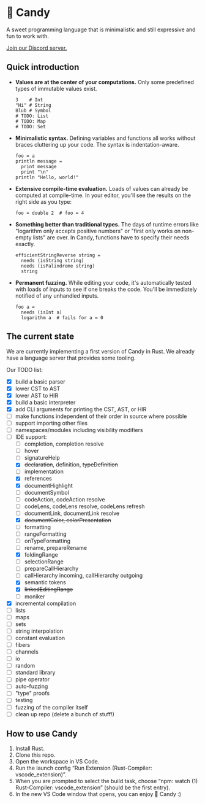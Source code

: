 # 🍭 Candy

A sweet programming language that is minimalistic and still expressive and fun to work with.

[Join our Discord server.](https://discord.gg/5Vr4eAJ7gU)

## Quick introduction

* **Values are at the center of your computations.**
  Only some predefined types of immutable values exist.
  ```
  3    # Int
  "Hi" # String
  Blub # Symbol
  # TODO: List
  # TODO: Map
  # TODO: Set
  ```
* **Minimalistic syntax.**
  Defining variables and functions all works without braces cluttering up your code.
  The syntax is indentation-aware.
  ```
  foo = a
  println message =
    print message
    print "\n"
  println "Hello, world!"
  ```
* **Extensive compile-time evaluation.**
  Loads of values can already be computed at compile-time.
  In your editor, you'll see the results on the right side as you type:
  ```
  foo = double 2  # foo = 4
  ```
* **Something better than traditional types.**
  The days of runtime errors like "logarithm only accepts positive numbers" or "first only works on non-empty lists" are over.
  In Candy, functions have to specify their needs exactly.
  ```
  efficientStringReverse string =
    needs (isString string)
    needs (isPalindrome string)
    string
  ```
* **Permanent fuzzing.**
  While editing your code, it's automatically tested with loads of inputs to see if one breaks the code. You'll be immediately notified of any unhandled inputs.
  ```
  foo a =
    needs (isInt a)
    logarithm a  # fails for a = 0
  ```

## The current state

We are currently implementing a first version of Candy in Rust.
We already have a language server that provides some tooling.

Our TODO list:

* [x] build a basic parser
* [x] lower CST to AST
* [x] lower AST to HIR
* [x] build a basic interpreter
* [x] add CLI arguments for printing the CST, AST, or HIR
* [ ] make functions independent of their order in source where possible
* [ ] support importing other files
* [ ] namespaces/modules including visibility modifiers
* [ ] IDE support:
  * [ ] completion, completion resolve
  * [ ] hover
  * [ ] signatureHelp
  * [x] ~~declaration~~, definition, ~~typeDefinition~~
  * [ ] implementation
  * [x] references
  * [x] documentHighlight
  * [ ] documentSymbol
  * [ ] codeAction, codeAction resolve
  * [ ] codeLens, codeLens resolve, codeLens refresh
  * [ ] documentLink, documentLink resolve
  * [x] ~~documentColor, colorPresentation~~
  * [ ] formatting
  * [ ] rangeFormatting
  * [ ] onTypeFormatting
  * [ ] rename, prepareRename
  * [x] foldingRange
  * [ ] selectionRange
  * [ ] prepareCallHierarchy
  * [ ] callHierarchy incoming, callHierarchy outgoing
  * [x] semantic tokens
  * [x] ~~linkedEditingRange~~
  * [ ] moniker
* [x] incremental compilation
* [ ] lists
* [ ] maps
* [ ] sets
* [ ] string interpolation
* [ ] constant evaluation
* [ ] fibers
* [ ] channels
* [ ] io
* [ ] random
* [ ] standard library
* [ ] pipe operator
* [ ] auto-fuzzing
* [ ] "type" proofs
* [ ] testing
* [ ] fuzzing of the compiler itself
* [ ] clean up repo (delete a bunch of stuff!)

## How to use Candy

1. Install Rust.
2. Clone this repo.
3. Open the workspace in VS Code.
4. Run the launch config “Run Extension (Rust-Compiler: vscode_extension)”.
5. When you are prompted to select the build task, choose “npm: watch (1) Rust-Compiler: vscode_extension” (should be the first entry).
6. In the new VS Code window that opens, you can enjoy 🍭 Candy :)
